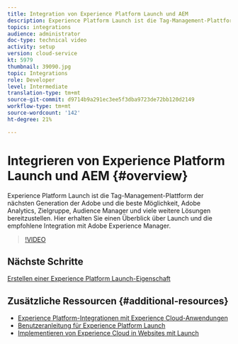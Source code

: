 ```yaml
---
title: Integration von Experience Platform Launch und AEM
description: Experience Platform Launch ist die Tag-Management-Plattform der nächsten Generation der Adobe und die beste Möglichkeit, Adobe Analytics, Zielgruppe, Audience Manager und viele weitere Lösungen bereitzustellen. Hier erhalten Sie einen Überblick über Launch und die empfohlene Integration mit Adobe Experience Manager.
topics: integrations
audience: administrator
doc-type: technical video
activity: setup
version: cloud-service
kt: 5979
thumbnail: 39090.jpg
topic: Integrations
role: Developer
level: Intermediate
translation-type: tm+mt
source-git-commit: d9714b9a291ec3ee5f3dba9723de72bb120d2149
workflow-type: tm+mt
source-wordcount: '142'
ht-degree: 21%

---
```



# Integrieren von Experience Platform Launch und AEM {#overview}

Experience Platform Launch ist die Tag-Management-Plattform der nächsten Generation der Adobe und die beste Möglichkeit, Adobe Analytics, Zielgruppe, Audience Manager und viele weitere Lösungen bereitzustellen. Hier erhalten Sie einen Überblick über Launch und die empfohlene Integration mit Adobe Experience Manager.

>[!VIDEO](https://video.tv.adobe.com/v/39090?quality=12&learn=on)

## Nächste Schritte

[Erstellen einer Experience Platform Launch-Eigenschaft](create-launch-property.md)

## Zusätzliche Ressourcen {#additional-resources}

* [Experience Platform-Integrationen mit Experience Cloud-Anwendungen](https://docs.adobe.com/content/help/en/platform-learn/tutorials/intro-to-platform/integrations-with-experience-cloud-applications.html)
* [Benutzeranleitung für Experience Platform Launch](https://docs.adobe.com/content/help/de-DE/launch/using/overview.html)
* [Implementieren von Experience Cloud in Websites mit Launch](https://docs.adobe.com/content/help/en/core-services-learn/implementing-in-websites-with-launch/index.html)
